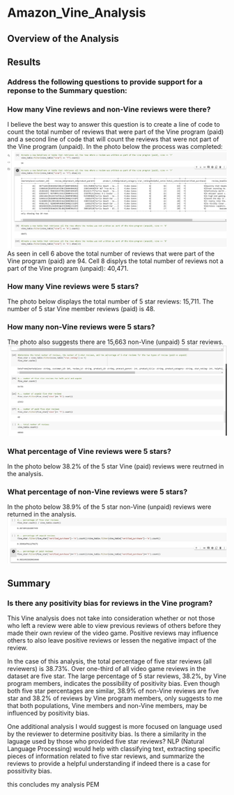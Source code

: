 # Amazon_Vine_Analysis
## Overview of the Analysis



## Results
### Address the following questions to provide support for a reponse to the Summary question:

### How many Vine reviews and non-Vine reviews were there?
I believe the best way to answer this question is to create a line of code to count the total number of reviews that were part of the Vine program (paid) and a second line of code that will count the reviews that were not part of the Vine program (unpaid). In the photo below the process was completed:
<img src="Resources/count.png">
As seen in cell 6 above the total number of reviews that were part of the Vine program (paid) are 94. Cell 8 displys the total number of reviews not a part of the Vine program (unpaid): 40,471.

### How many Vine reviews were 5 stars? 
The photo below displays the total number of 5 star reviews: 15,711. The number of 5 star Vine member reviews (paid) is 48.
### How many non-Vine reviews were 5 stars?
The photo also suggests there are 15,663 non-Vine (unpaid) 5 star reviews.
<img src="Resources/fivestar_reviews.png">

### What percentage of Vine reviews were 5 stars? 
In the photo below 38.2% of the 5 star Vine (paid) reviews were reutrned in the analysis.
### What percentage of non-Vine reviews were 5 stars?
In the photo below 38.9% of the 5 star non-Vine (unpaid) reviews were returned in the analysis.
<img src="Resources/fivestar_percentages.png">


## Summary 
### Is there any positivity bias for reviews in the Vine program? 
This Vine analysis does not take into consideration whether or not those who left a review were able to view previous reviews of others before they made their own review of the video game. Positive reviews may influence others to also leave positive reviews or lessen the negative impact of the review. 

In the case of this analysis, the total percentage of five star reviews (all reviewers) is 38.73%. Over one-third of all video game reviews in the dataset are five star. The large percentage of 5 star reviews, 38.2%, by Vine program members, indicates the possibility of positivity bias. Even though both five star percentages are similar, 38.9% of non-Vine reviews are five star and 38.2% of reviews by Vine program members, only suggests to me that both populations, Vine members and non-Vine members, may be influenced by positivity bias.

One additional analysis I would suggest is more focused on language used by the reviewer to determine positivity bias. Is there a similarity in the laguage used by those who provided five star reviews? NLP (Natural Language Processing) would help with classifying text, extracting specific pieces of information related to five star reviews, and summarize the reviews to provide a helpful understanding if indeed there is a case for possitivity bias.

this concludes my analysis PEM
